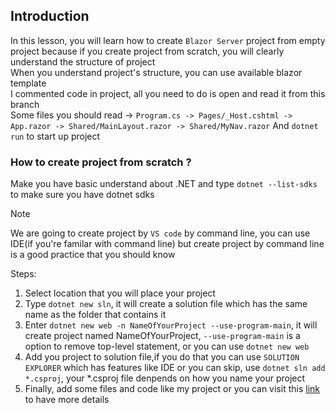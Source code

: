 ## Introduction

In this lesson, you will learn how to create `Blazor Server` project from empty project because if you create project from scratch, you will clearly understand the structure of project <br>
When you understand project's structure, you can use available blazor template <br>
I commented code in project, all you need to do is open and read it from this branch <br>
Some files you should read -> `Program.cs -> Pages/_Host.cshtml -> App.razor -> Shared/MainLayout.razor -> Shared/MyNav.razor`
And `dotnet run` to start up project

### How to create project from scratch ?

Make you have basic understand about .NET and type `dotnet --list-sdks` to make sure you have dotnet sdks

> [!NOTE]
> We are going to create project by `VS code` by command line, you can use IDE(if you're familar with command line) but create project by command line is a good practice that you should know


Steps: <br>
1. Select location that you will place your project 
2. Type `dotnet new sln`, it will create a solution file which has the same name as the folder that contains it
3. Enter `dotnet new web -n NameOfYourProject --use-program-main`, it will create project named NameOfYourProject, `--use-program-main` is a option to remove top-level statement, or you can use `dotnet new web` 
4. Add you project to solution file,if you do that you can use `SOLUTION EXPLORER` which has features like IDE or you can skip, use `dotnet sln add *.csproj`, your *.csproj file denpends on how you name your project
5. Finally, add some files and code like my project or you can visit this [link](https://www.yogihosting.com/blazor-first-application/) to have more details
